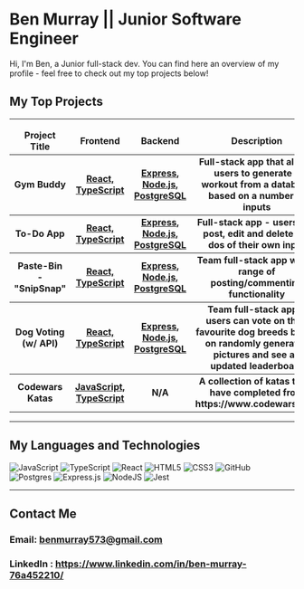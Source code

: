 # Ben Murray || Junior Software Engineer
Hi, I'm Ben, a Junior full-stack dev. You can find here an overview of my profile - feel free to check out my top projects below!
## My Top Projects
<hr>
<table>
  <thead align="center">
    <tr border: none;>
      <td><b>Project Title</b></td>
      <td><b>Frontend</b></td>
      <td><b>Backend</b></td>
      <td><b>Description</b></td>
      <!--<td><b>Documentation</b></td>-->
    </tr>
  </thead>
  <tbody>
   <tbody align="center">
    <tr>
      <td><b>Gym Buddy</b></a></td>
      <td><a href="https://github.com/b-e-n-murray/react-gym-buddy-app"><b>React, TypeScript<b></a></td>
      <td><a href="https://github.com/b-e-n-murray/gym-buddy-backend"><b>Express, Node.js, PostgreSQL</b></a></td>
      <td><b>Full-stack app that allows users to generate a workout from a database based on a number of inputs</b></a></td>
    </tr>
  </tbody>
    <tbody align="center">
    <tr>
      <td><b>To-Do App</b></a></td>
      <td><a href="https://github.com/b-e-n-murray/todo-fullstack-react" target="_blank"><b>React, TypeScript<b></a></td>
      <td><a href="https://github.com/b-e-n-murray/to-do-fullstack-backend"><b>Express, Node.js, PostgreSQL</b></a></td>
      <td><b>Full-stack app - users can post, edit and delete to-dos of their own input</b></a></td>
    </tr>
  </tbody>
   <tbody align="center">
    <tr>
      <td><b>Paste-Bin - "SnipSnap"</b></a></td>
      <td><a href="https://github.com/maghfoor-a/pair-project-week1-frontend" target="_blank"><b>React, TypeScript<b></a></td>
      <td><a href="https://github.com/maghfoor-a/pair-project-week1-backend"><b>Express, Node.js, PostgreSQL</b></a></td>
      <td><b>Team full-stack app with a range of posting/commenting functionality</b></a></td>
    </tr>
  </tbody>
   <tbody align="center">
    <tr>
      <td><b>Dog Voting (w/ API)</b></a></td>
      <td><a href="https://github.com/b-e-n-murray/dog-breed-voting-frontend" target="_blank"><b>React, TypeScript<b></a></td>
      <td><a href="https://github.com/b-e-n-murray/dog-breed-voting-backend"><b>Express, Node.js, PostgreSQL</b></a></td>
      <td><b>Team full-stack app - users can vote on their favourite dog breeds based on randomly generated pictures and see an updated leaderboard</b></a></td>
    </tr>
  </tbody>
  <tbody align="center">
    <tr>
      <td><b>Codewars Katas</b></a></td>
      <td><a href="https://github.com/b-e-n-murray/ts-codewars-katas" target="_blank"><b>JavaScript, TypeScript<b></a></td>
      <td><b>N/A</b></a></td>
      <td><b>A collection of katas that I have completed from https://www.codewars.com</b></a></td>
    </tr>
  </tbody>
</table>

<hr>

## My Languages and Technologies

![JavaScript](https://img.shields.io/badge/javascript-%23323330.svg?style=for-the-badge&logo=javascript&logoColor=%23F7DF1E)
![TypeScript](https://img.shields.io/badge/typescript-%23007ACC.svg?style=for-the-badge&logo=typescript&logoColor=white)
![React](https://img.shields.io/badge/react-%2320232a.svg?style=for-the-badge&logo=react&logoColor=%2361DAFB)
![HTML5](https://img.shields.io/badge/html5-%23E34F26.svg?style=for-the-badge&logo=html5&logoColor=white)
![CSS3](https://img.shields.io/badge/css3-%231572B6.svg?style=for-the-badge&logo=css3&logoColor=white)
![GitHub](https://img.shields.io/badge/github-%23121011.svg?style=for-the-badge&logo=github&logoColor=white)
![Postgres](https://img.shields.io/badge/postgres-%23316192.svg?style=for-the-badge&logo=postgresql&logoColor=white)
![Express.js](https://img.shields.io/badge/express.js-%23404d59.svg?style=for-the-badge&logo=express&logoColor=%2361DAFB)
![NodeJS](https://img.shields.io/badge/node.js-6DA55F?style=for-the-badge&logo=node.js&logoColor=white)
![Jest](https://img.shields.io/badge/-jest-%23C21325?style=for-the-badge&logo=jest&logoColor=white)

<hr>

## Contact Me

### Email: benmurray573@gmail.com
### LinkedIn : https://www.linkedin.com/in/ben-murray-76a452210/

